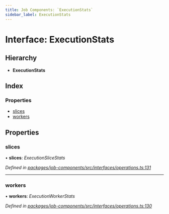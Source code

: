 ```yaml
---
title: Job Components: `ExecutionStats`
sidebar_label: ExecutionStats
---
```


# Interface: ExecutionStats

## Hierarchy

* **ExecutionStats**

## Index

### Properties

* [slices](executionstats.md#slices)
* [workers](executionstats.md#workers)

## Properties

###  slices

• **slices**: *ExecutionSliceStats*

*Defined in [packages/job-components/src/interfaces/operations.ts:131](https://github.com/terascope/teraslice/blob/653cf7530/packages/job-components/src/interfaces/operations.ts#L131)*

___

###  workers

• **workers**: *ExecutionWorkerStats*

*Defined in [packages/job-components/src/interfaces/operations.ts:130](https://github.com/terascope/teraslice/blob/653cf7530/packages/job-components/src/interfaces/operations.ts#L130)*
